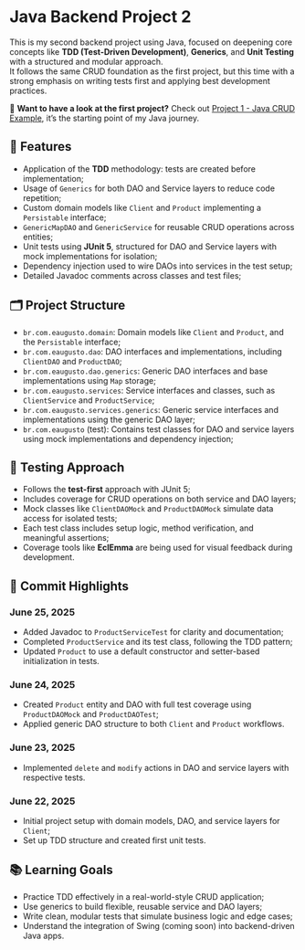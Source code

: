 <h1>Java Backend Project 2</h1>
<p>
  This is my second backend project using Java, focused on deepening core concepts like <strong>TDD (Test-Driven Development)</strong>, 
  <strong>Generics</strong>, and <strong>Unit Testing</strong> with a structured and modular approach.<br />
  It follows the same CRUD foundation as the first project, but this time with a strong emphasis on writing tests first and applying best development practices.
</p>
<p>
  🔗 <strong>Want to have a look at the first project?</strong>
  Check out <a href="https://github.com/AsrielDreemurrGM/Java_CRUD_Example">Project 1 - Java CRUD Example</a>, it’s the starting point of my Java journey.
</p>
<h2>📌 Features</h2>
<ul>
  <li>Application of the <strong>TDD</strong> methodology: tests are created before implementation;</li>
  <li>Usage of <code>Generics</code> for both DAO and Service layers to reduce code repetition;</li>
  <li>Custom domain models like <code>Client</code> and <code>Product</code> implementing a <code>Persistable</code> interface;</li>
  <li><code>GenericMapDAO</code> and <code>GenericService</code> for reusable CRUD operations across entities;</li>
  <li>Unit tests using <strong>JUnit 5</strong>, structured for DAO and Service layers with mock implementations for isolation;</li>
  <li>Dependency injection used to wire DAOs into services in the test setup;</li>
  <li>Detailed Javadoc comments across classes and test files;</li>
</ul>
<h2>🗂️ Project Structure</h2>
<ul>
  <li><code>br.com.eaugusto.domain</code>: Domain models like <code>Client</code> and <code>Product</code>, and the <code>Persistable</code> interface;</li>
  <li><code>br.com.eaugusto.dao</code>: DAO interfaces and implementations, including <code>ClientDAO</code> and <code>ProductDAO</code>;</li>
  <li><code>br.com.eaugusto.dao.generics</code>: Generic DAO interfaces and base implementations using <code>Map</code> storage;</li>
  <li><code>br.com.eaugusto.services</code>: Service interfaces and classes, such as <code>ClientService</code> and <code>ProductService</code>;</li>
  <li><code>br.com.eaugusto.services.generics</code>: Generic service interfaces and implementations using the generic DAO layer;</li>
  <li><code>br.com.eaugusto</code> (test): Contains test classes for DAO and service layers using mock implementations and dependency injection;</li>
</ul>
<h2>🧪 Testing Approach</h2>
<ul>
  <li>Follows the <strong>test-first</strong> approach with JUnit 5;</li>
  <li>Includes coverage for CRUD operations on both service and DAO layers;</li>
  <li>Mock classes like <code>ClientDAOMock</code> and <code>ProductDAOMock</code> simulate data access for isolated tests;</li>
  <li>Each test class includes setup logic, method verification, and meaningful assertions;</li>
  <li>Coverage tools like <strong>EclEmma</strong> are being used for visual feedback during development.</li>
</ul>
<h2>📅 Commit Highlights</h2>
<h3>June 25, 2025</h3>
<ul>
  <li>Added Javadoc to <code>ProductServiceTest</code> for clarity and documentation;</li>
  <li>Completed <code>ProductService</code> and its test class, following the TDD pattern;</li>
  <li>Updated <code>Product</code> to use a default constructor and setter-based initialization in tests.</li>
</ul>
<h3>June 24, 2025</h3>
<ul>
  <li>Created <code>Product</code> entity and DAO with full test coverage using <code>ProductDAOMock</code> and <code>ProductDAOTest</code>;</li>
  <li>Applied generic DAO structure to both <code>Client</code> and <code>Product</code> workflows.</li>
</ul>
<h3>June 23, 2025</h3>
<ul>
  <li>Implemented <code>delete</code> and <code>modify</code> actions in DAO and service layers with respective tests.</li>
</ul>
<h3>June 22, 2025</h3>
<ul>
  <li>Initial project setup with domain models, DAO, and service layers for <code>Client</code>;</li>
  <li>Set up TDD structure and created first unit tests.</li>
</ul>
<h2>📚 Learning Goals</h2>
<ul>
  <li>Practice TDD effectively in a real-world-style CRUD application;</li>
  <li>Use generics to build flexible, reusable service and DAO layers;</li>
  <li>Write clean, modular tests that simulate business logic and edge cases;</li>
  <li>Understand the integration of Swing (coming soon) into backend-driven Java apps.</li>
</ul>
